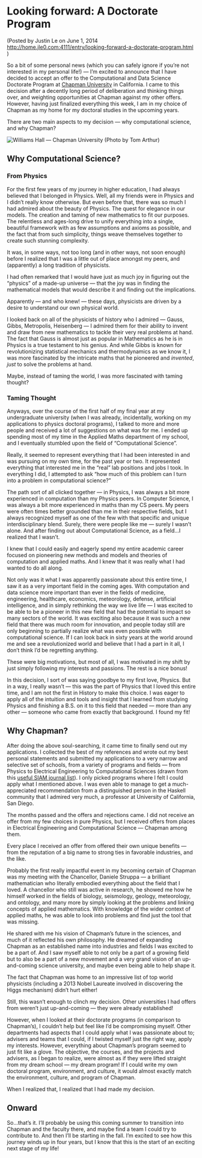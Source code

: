 Looking forward: A Doctorate Program
====================================

(Posted by Justin Le on June 1, 2014 <http://home.jle0.com:4111/entry/looking-forward-a-doctorate-program.html> )

So a bit of some personal news (which you can safely ignore if you’re
not interested in my personal life!) — I’m excited to announce that I
have decided to accept an offer to the Computational and Data Science
Doctorate Program at [Chapman University](http://www.chapman.edu/) in
California. I came to this decision after a decently long period of
deliberation and thinking things over, and weighting opportunities at
Chapman against my other offers. However, having just finalized
everything this week, I am in my choice of Chapman as my home for my
doctoral studies in the upcoming years.

There are two main aspects to my decision — why computational science,
and why Chapman?

![Williams Hall — Chapman University (Photo by Tom
Arthur)](/img/entries/chapman/williams-hall.jpg "Williams Hall --- Chapman University (Photo by Tom Arthur)")

Why Computational Science?
--------------------------

### From Physics

For the first few years of my journey in higher education, I had always
believed that I belonged in Physics. Well, all my friends were in
Physics and I didn’t really know otherwise. But even before that, there
was so much I had admired about the beauty of Physics. The quest for
elegance in our models. The creation and taming of new mathematics to
fit our purposes. The relentless and ages-long drive to unify everything
into a single, beautiful framework with as few assumptions and axioms as
possible, and the fact that from such simplicity, things weave
themselves together to create such stunning complexity.

It was, in some ways, not too long (and in other ways, not soon enough)
before I realized that I was a little out of place amongst my peers, and
(apparently) a long tradition of physicists.

I had often remarked that I would have just as much joy in figuring out
the “physics” of a made-up universe — that the joy was in finding the
mathematical models that would describe it and finding out the
implications.

Apparently — and who knew! — these days, physicists are driven by a
desire to understand our own physical world.

I looked back on all of the physicists of history who I admired — Gauss,
Gibbs, Metropolis, Heisenberg — I admired them for their ability to
invent and draw from new mathematics to tackle their very real problems
at hand. The fact that Gauss is almost just as popular in Mathematics as
he is in Physics is a true testament to his genius. And while Gibbs is
known for revolutionizing statistical mechanics and thermodynamics as we
know it, I was more fascinated by the intricate maths that he pioneered
and *invented*, *just* to solve the problems at hand.

Maybe, instead of taming the world, I was more fascinated with taming
thought?

### Taming Thought

Anyways, over the course of the first half of my final year at my
undergraduate university (when I was already, incidentally, working on
my applications to physics doctoral programs), I talked to more and more
people and received a lot of suggestions on what was for me. I ended up
spending most of my time in the Applied Maths department of my school,
and I eventually stumbled upon the field of “Computational Science”.

Really, it seemed to represent everything that I had been interested in
and was pursuing on my own time, for the past year or two. It
represented everything that interested me in the “real” lab positions
and jobs I took. In everything I did, I attempted to ask “how much of
this problem can I turn into a problem in computational science?”

The path sort of all clicked together — in Physics, I was always a bit
more experienced in computation than my Physics peers. In Computer
Science, I was always a bit more experienced in maths than my CS peers.
My peers were often times better grounded than me in their respective
fields, but I always recognized myself as one of the few with that
specific and unique interdisciplinary blend. Surely, there were people
like me — surely I wasn’t alone. And after finding out about
Computational Science, as a field…I realized that I wasn’t.

I knew that I could easily and eagerly spend my entire academic career
focused on pioneering new methods and models and theories of computation
and applied maths. And I knew that it was really what I had wanted to do
all along.

Not only was it what I was apparently passionate about this entire time,
I saw it as a very important field in the coming ages. With computation
and data science more important than ever in the fields of medicine,
engineering, healthcare, economics, meteorology, defense, artificial
intelligence, and in simply rethinking the way we live life — I was
excited to be able to be a pioneer in this new field that had the
potential to impact so many sectors of the world. It was exciting also
because it was such a new field that there was much room for innovation,
and people today still are only beginning to partially realize what was
even possible with computational science. If I can look back in sixty
years at the world around me and see a revolutionized world and believe
that I had a part in it all, I don’t think I’d be regretting anything.

These were big motivations, but most of all, I was motivated in my shift
by just simply following my interests and passions. The rest is a nice
bonus!

In this decision, I sort of was saying goodbye to my first love,
Physics. But in a way, I really wasn’t — this was the part of Physics
that I loved this entire time, and I am not the first in History to make
this choice. I was eager to apply all of the intuition and tools and
insight that I learned from studying Physics and finishing a B.S. on it
to this field that needed — more than any other — someone who came from
exactly that background. I found my fit!

Why Chapman?
------------

After doing the above soul-searching, it came time to finally send out
my applications. I collected the best of my references and wrote out my
best personal statements and submitted my applications to a very narrow
and selective set of schools, from a variety of programs and fields —
from Physics to Electrical Engineering to Computational Sciences (drawn
from this [useful SIAM journal
list](http://www.siam.org/students/resources/cse_programs.php)). I only
picked programs where I felt I could apply what I mentioned above. I was
even able to manage to get a much-appreciated recommendation from a
distinguished person in the Haskell community that I admired very much,
a professor at University of California, San Diego.

The months passed and the offers and rejections came. I did not receive
an offer from my few choices in pure Physics, but I received offers from
places in Electrical Engineering and Computational Science — Chapman
among them.

Every place I received an offer from offered their own unique benefits —
from the reputation of a big name to strong ties in favorable
industries, and the like.

Probably the first really impactful event in my becoming certain of
Chapman was my meeting with the Chancellor, Daniele Struppa — a
brilliant mathematician who literally embodied everything about the
field that I loved. A chancellor who still was active in research, he
showed me how he himself worked in the fields of biology, seismology,
geology, meteorology, and ontology, and many more by simply looking at
the problems and linking concepts of applied mathematics. With knowledge
of the wider context of applied maths, he was able to look into problems
and find just the tool that was missing.

He shared with me his vision of Chapman’s future in the sciences, and
much of it reflected his own philosophy. He dreamed of expanding Chapman
as an established name into industries and fields I was excited to be a
part of. And I saw myself able to not only be a part of a growing field
but to also be a part of a new movement and a very grand vision of an
up-and-coming science university, and maybe even being able to help
shape it.

The fact that Chapman was home to an impressive list of top world
physicists (including a 2013 Nobel Laureate involved in discovering the
Higgs mechanism) didn’t hurt either!

Still, this wasn’t enough to clinch my decision. Other universities I
had offers from weren’t just up-and-coming — they were already
established!

However, when I looked at their doctorate programs (in comparison to
Chapman’s), I couldn’t help but feel like I’d be compromising myself.
Other departments had aspects that I could apply what I was passionate
about to; advisers and teams that I could, if I twisted myself just the
right way, apply my interests. However, everything about Chapman’s
program seemed to just fit like a glove. The objective, the courses, and
the projects and advisers, as I began to realize, were almost as if they
were lifted straight from my dream school — my dream program! If I could
write my own doctoral program, environment, and culture, it would almost
exactly match the environment, culture, and program of Chapman.

When I realized that, I realized that I had made my decision.

Onward
------

So…that’s it. I’ll probably be using this coming summer to transition
into Chapman and the faculty there, and maybe find a team I could try to
contribute to. And then I’ll be starting in the fall. I’m excited to see
how this journey winds up in four years, but I know that this is the
start of an exciting next stage of my life!
